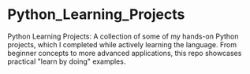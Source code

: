 # Python_Learning_Projects
Python Learning Projects: A collection of some of my hands-on Python projects, which I completed while actively learning the language. From beginner concepts to more advanced applications, this repo showcases practical "learn by doing" examples.

